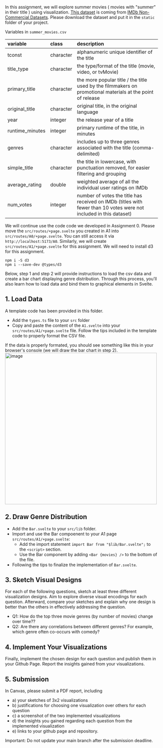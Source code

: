 In this assignment, we will explore summer movies ( movies with "summer" in their title ) using visualization. [This dataset](https://github.com/Visual-Intelligence-UMN/5609Visualization-Assignments/blob/main/A1-Visual-Encoding/summer_movies.csv) is coming from [IMDb Non-Commercial Datasets](https://developer.imdb.com/non-commercial-datasets/).
Please download the dataset and put it in the `static` folder of your project.

Variables in `summer_movies.csv`

|variable        |class     |description     |
|:---------------|:---------|:---------------|
|tconst          |character |alphanumeric unique identifier of the title |
|title_type      |character |the type/format of the title (movie, video, or tvMovie) |
|primary_title   |character |the more popular title / the title used by the filmmakers on promotional materials at the point of release |
|original_title  |character |original title, in the original language |
|year            |integer   |the release year of a title |
|runtime_minutes |integer   |primary runtime of the title, in minutes |
|genres          |character |includes up to three genres associated with the title (comma-delimited)  |
|simple_title    |character |the title in lowercase, with punctuation removed, for easier filtering and grouping |
|average_rating  |double    |weighted average of all the individual user ratings on IMDb |
|num_votes       |integer   |number of votes the title has received on IMDb (titles with fewer than 10 votes were not included in this dataset) |


We will continue use the code code we developed in Assignment 0. 
Please move the `src/routes/+page.svelte` you created in A1 into `src/routes/A0/+page.svelte`. You can still access it via `http://localhost:5173/A0`. 
Similarly, we will create `src/routes/A1/+page.svelte` for this assignment.
We will need to install d3 for this assignment.
```
npm i -S d3
npm i --save-dev @types/d3
```

Below, step 1 and step 2 will provide instructions to load the csv data and create a bar chart displaying genre distribution.
Through this process, you’ll also learn how to load data and bind them to graphical elements in Svelte.


## 1. Load Data
A template code has been provided in this folder. 
- Add the `types.ts` file to your `src` folder
- Copy and paste the content of the `A1.svelte` into your `src/routes/A1/+page.svelte` file. Follow the tips included in the template code to properly format the CSV file.

If the data is properly formated, you should see something like this in your browser's console (we will draw the bar chart in step 2).
<img width="500" alt="image" src="https://github.com/user-attachments/assets/ec5275ab-63e4-4e97-b48a-993bcb196c62" />


## 2. Draw Genre Distribution

- Add the `Bar.svelte` to your `src/lib` folder.
- Import and use the Bar compoenent to your A1 page `src/routes/A1/+page.svelte`:
  - Add the import statement ```import Bar from "$lib/Bar.svelte";``` to the `<script>` section.
  - Use the Bar component by adding  ``` <Bar {movies} /> ``` to the bottom of the file.
- Following the tips to finalize the implementation of `Bar.svelte`.


## 3. Sketch Visual Designs
For each of the following questions, sketch at least three different visualization designs. 
Aim to explore diverse visual encodings for each question. 
Afterward, compare your sketches and explain why one design is better than the others in effectively addressing the question.

- Q1: How do the top three movie genres (by number of movies) change over time??
- Q2: Are there any correlations between different genres? For example, which genre often co-occurs with comedy?

## 4. Implement Your Visualizations

Finally, implement the chosen design for each question and publish them in your Github Page. 
Report the insights gained from your visualizations.

## 5. Submission
In Canvas, please submit a PDF report, including 
- a) your sketches of 3x2 visualizations 
- b) justifications for choosing one visualization over others for each question
- c) a screenshot of the two implemented visualizations
- d) the insights you gained regarding each question from the implemented visualization
- e) links to your github page and repository. 
  
Important: Do not update your main branch after the submission deadline.
